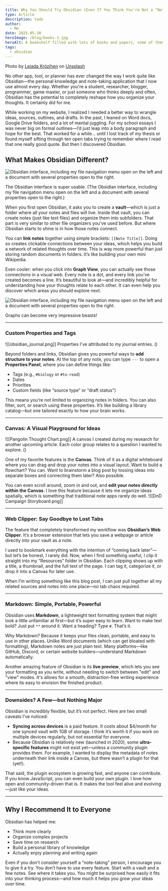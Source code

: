 ```yaml
---
title: Why You Should Try Obsidian (Even If You Think You're Not a "Note-Taking Person")
type: Article
description: todo
author:
  - Me
date: 2025-05-30
heroImage: /blog/books-1.jpg
heroAlt: A bookshelf filled with lots of books and papers, some of them divided into shelf organizers. One book spine in the middle reads Let the People Know.
tags:
  - obsidian
---
```


Photo by [Leiada Krözjhen](https://unsplash.com/@leiadakrozjhen?utm_content=creditCopyText&utm_medium=referral&utm_source=unsplash) on [Unsplash](https://unsplash.com/photos/a-bookshelf-filled-with-lots-of-books-and-papers-Uc-dksnXntg?utm_content=creditCopyText&utm_medium=referral&utm_source=unsplash)

No other app, tool, or planner has ever changed the way I work quite like Obsidian—the personal knowledge and note-taking application that I now use almost every day. Whether you're a student, researcher, blogger, programmer, game master, or just someone who thinks deeply and often, Obsidian has the potential to completely reshape how you organize your thoughts. It certainly did for me.

While working on my website, I realized I needed a better way to wrangle ideas, sources, outlines, and drafts. In the past, I leaned on Word docs, Google Drive folders, and a lot of mental juggling. For my school essays I was never big on formal outlines—I’d just leap into a body paragraph and hope for the best. That worked for a while… until I lost track of my thesis or found myself sifting through ten open tabs trying to remember where I read that one really good quote. But then I discovered Obsidian.

## What Makes Obsidian Different?

![Obsidian interface, including my file navigation menu open on the left and a document with several properties open to the right.](/blog/obsidian_file_navigator-1.png)

The Obsidian interface is super usable. (The Obsidian interface, including my file navigation menu open on the left and a document with several properties open to the right.)

When you first open Obsidian, it asks you to create a **vault**—which is just a folder where all your notes and files will live. Inside that vault, you can create notes (just like text files) and organize them into subfolders. That part is very similar to other file organizers you've used before. But where Obsidian starts to shine is in how those notes connect.

You can **link notes** together using simple brackets: `[[Note Title]]`. Doing so creates clickable connections between your ideas, which helps you build a network of related thoughts over time. This is way more powerful than just storing random documents in folders. It’s like building your own mini Wikipedia.

Even cooler: when you click into **Graph View**, you can actually see those connections in a visual web. Every note is a dot, and every link you’ve created becomes a line. It’s beautiful to look at—and incredibly helpful for understanding how your thoughts relate to each other. It can even help you discover which areas you should explore next.

![Obsidian interface, including my file navigation menu open on the left and a document with several properties open to the right.](/blog/obsidian-example-graph-1.png)

Graphs can become very impressive beasts!

---

### Custom Properties and Tags

![[obsidian_journal.png]]
Properties I've attributed to my journal entries. ()

Beyond folders and links, Obsidian gives you powerful ways to **add structure to your notes**. At the top of any note, you can type `---` to open a **Properties Panel**, where you can define things like:

- Tags (e.g., `#biology` or `#to-read`)
- Dates
- Priorities
- Custom fields (like “source type” or “draft status”)

This means you’re not limited to organizing notes in folders. You can also filter, sort, or search using these properties. It’s like building a library catalog—but one tailored exactly to how your brain works.

---

### Canvas: A Visual Playground for Ideas

![[Pangolin Thought Chart.png]]
A canvas I created during my research for another upcoming article. Each color group relates to a question I wanted to explore. ()

One of my favorite features is the **Canvas**. Think of it as a digital whiteboard where you can drag and drop your notes into a visual layout. Want to build a flowchart? You can. Want to brainstorm a blog post by tossing ideas into separate boxes and connecting them later? Also possible.

You can even scroll around, zoom in and out, and **edit your notes directly within the Canvas**. I love this feature because it lets me organize ideas spatially, which is something that traditional note apps rarely do well.
![[DnD Campaign Storyboard.png]]

---

### Web Clipper: Say Goodbye to Lost Tabs

The feature that completely transformed my workflow was **Obsidian’s Web Clipper**. It’s a browser extension that lets you save a webpage or article directly into your vault as a note.

I used to bookmark everything with the intention of “coming back later”—but let’s be honest, I rarely did. Now, when I find something useful, I clip it straight into my “Resources” folder in Obsidian. Each clipping shows up with a title, a thumbnail, and the full text of the page. I can tag it, categorize it, or drop it into a Canvas for later use.

When I’m writing something like this blog post, I can just pull together all my related sources and notes into one place—no tab chaos required.

---

### Markdown: Simple, Portable, Powerful

Obsidian uses **Markdown**, a lightweight text formatting system that might look a little unfamiliar at first—but it’s super easy to learn. Want to make text bold? Just put `**` around it. Want a heading? Type `#`. That’s it.

Why Markdown? Because it keeps your files clean, portable, and easy to use in other places. Unlike Word documents (which can get bloated with formatting), Markdown notes are just plain text. Many platforms—like GitHub, Discord, or certain website builders—understand Markdown automatically.

Another amazing feature of Obsidian is its **live preview**, which lets you see your formatting as you write, without needing to switch between "edit" and "view" modes. It's allows for a smooth, distraction-free writing experience where its easy to envision the finished product.

---

### Downsides? A Few—but Nothing Major

Obsidian is incredibly flexible, but it’s not perfect. Here are two small caveats I’ve noticed:

- **Syncing across devices** is a paid feature. It costs about $4/month for one synced vault with 1GB of storage. I think it’s worth it if you work on multiple devices regularly, but not essential for everyone.
- Because Obsidian is relatively new (launched in 2020), some **ultra-specific features** might not exist yet—unless a community plugin provides them. For example, I wanted to display the metadata of notes underneath their link inside a Canvas, but there wasn’t a plugin for that (yet!).

That said, the plugin ecosystem is growing fast, and anyone can contribute. If you know JavaScript, you can even build your own plugin. I love how open and community-driven that is. It makes the tool feel alive and evolving—just like your ideas.

---

## Why I Recommend It to Everyone

Obsidian has helped me:

- Think more clearly
- Organize complex projects
- Save time on research
- Build a personal library of knowledge
- Actually enjoy planning and writing again

Even if you don’t consider yourself a “note-taking” person, I encourage you to give it a try. You don’t have to use every feature. Start with a vault and a few notes. See where it takes you. You might be surprised how easily it fits into your thinking process—and how much it helps you grow your ideas over time.
